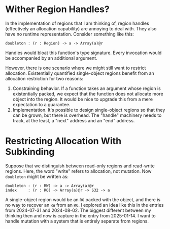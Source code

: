 # Wither Region Handles?

In the implementation of regions that I am thinking of, region handles
(effectively an allocation capability) are annoying to deal with. They
also have no runtime representation. Consider something like this:

    doubleton : (r : Region) -> a -> Array(a)@r

Handles would bloat this function's type signature. Every invocation would
be accompanied by an additional argument.

However, there is one scenario where we might still want to restrict
allocation. Existentially quantified single-object regions benefit from
an allocation restriction for two reasons:

1. Constraining behavior. If a function takes an argument whose region
   is existentially packed, we expect that the function does not allocate
   more object into the region. It would be nice to upgrade this from
   a mere expectation to a guarantee.
2. Implementation. It's possible to design single-object regions so that
   they can be grown, but there is overhead. The "handle" machinery needs
   to track, at the least, a "next" address and an "end" address.

# Restricting Allocation With Subkinding

Suppose that we distinguish between read-only regions and read-write regions.
Here, the word "write" refers to allocation, not mutation. Now `doubleton`
might be written as:

    doubleton : (r : RW) -> a -> Array(a)@r
    index     : (r : RO) -> Array(a)@r -> S32 -> a

A single-object region would be an `RO` packed with the object, and there is
no way to recover an `RW` from an `RO`. I explored an idea like this in the
entries from 2024-07-31 and 2024-08-02. The biggest different between my
thinking then and now is capture in the entry from 2025-01-14. I want to
handle mutation with a system that is entirely separate from regions.
